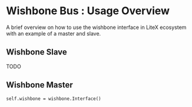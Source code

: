 # Wishbone Bus : Usage Overview

A brief overview on how to use the wishbone interface in LiteX ecosystem with an example of a master and slave.

## Wishbone Slave
TODO

## Wishbone Master

```
self.wishbone = wishbone.Interface()
```